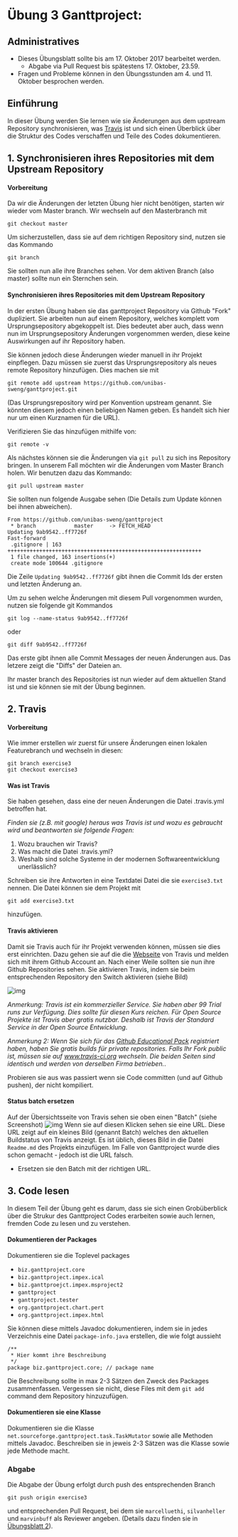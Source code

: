 # &Uuml;bung 3 Ganttproject:  

## Administratives

* Dieses &Uuml;bungsblatt sollte bis am 17. Oktober 2017 bearbeitet werden.  
    * Abgabe via Pull Request bis sp&auml;testens 17. Oktober, 23.59.
* Fragen und Probleme k&ouml;nnen in den  &Uuml;bungsstunden am 4. und 11. Oktober besprochen werden.   


## Einf&uuml;hrung

In dieser &Uuml;bung werden Sie lernen wie sie &Auml;nderungen aus dem upstream Repository synchronisieren, was [Travis](www.travis-ci.com) ist und sich einen &Uuml;berblick &uuml;ber die Struktur des Codes verschaffen und Teile des Codes dokumentieren.  


## 1. Synchronisieren ihres Repositories mit dem Upstream Repository


#### Vorbereitung

Da wir die &Auml;nderungen der letzten &Uuml;bung hier nicht ben&ouml;tigen, starten wir wieder vom Master branch. Wir wechseln auf den Masterbranch mit 
```
git checkout master
```

Um sicherzustellen, dass sie auf dem richtigen Repository sind, nutzen sie das Kommando 
```
git branch
```
Sie sollten nun alle ihre Branches sehen. Vor dem aktiven Branch (also master) sollte nun ein Sternchen sein. 

#### Synchronisieren ihres Repositories mit dem Upstream Repository
In der ersten &Uuml;bung haben sie das ganttproject Repository via Github "Fork" dupliziert. Sie arbeiten nun auf einem Repository, welches komplett vom Ursprungsepository abgekoppelt ist. Dies bedeutet aber auch, dass wenn nun im Ursprungsepository &Auml;nderungen vorgenommen werden, diese keine Auswirkungen auf ihr Repository haben. 

Sie k&ouml;nnen jedoch diese &Auml;nderungen wieder manuell in ihr Projekt einpflegen. Dazu m&uuml;ssen sie zuerst das Ursprungsrepository als neues remote Repository hinzuf&uuml;gen. Dies machen sie mit 
```
git remote add upstream https://github.com/unibas-sweng/ganttproject.git
```
(Das Ursprungsrepository wird per Konvention upstream genannt. Sie k&ouml;nnten diesem jedoch einen beliebigen Namen geben. Es handelt sich hier nur um einen Kurznamen f&uuml;r die URL).

Verifizieren Sie das hinzufügen mithilfe von:

```
git remote -v
```

Als n&auml;chstes k&ouml;nnen sie die &Auml;nderungen via ```git pull``` zu sich ins Repository bringen. In unserem Fall m&ouml;chten wir die &Auml;nderungen vom Master Branch holen. Wir benutzen dazu das Kommando: 
```
git pull upstream master
```
Sie sollten nun folgende Ausgabe sehen (Die Details zum Update k&ouml;nnen bei ihnen abweichen).
```
From https://github.com/unibas-sweng/ganttproject
 * branch            master     -> FETCH_HEAD
Updating 9ab9542..ff7726f
Fast-forward
 .gitignore | 163 +++++++++++++++++++++++++++++++++++++++++++++++++++++++++++++
 1 file changed, 163 insertions(+)
 create mode 100644 .gitignore
```
Die Zeile ```Updating 9ab9542..ff7726f``` gibt ihnen die Commit Ids der ersten und letzten &Auml;nderung an. 

Um zu sehen welche &Auml;nderungen mit diesem Pull vorgenommen wurden, nutzen sie folgende git Kommandos
```
git log --name-status 9ab9542..ff7726f
```
oder
```
git diff 9ab9542..ff7726f
```
Das erste gibt ihnen alle Commit Messages der neuen &Auml;nderungen aus. Das letzere zeigt die "Diffs" der Dateien an.   

Ihr master branch des Repositories ist nun wieder auf dem aktuellen Stand ist und sie k&ouml;nnen sie mit der &Uuml;bung beginnen. 


## 2. Travis


#### Vorbereitung
Wie immer erstellen wir zuerst f&uuml;r unsere &Auml;nderungen einen lokalen Featurebranch und wechseln in diesen:

```
git branch exercise3     
git checkout exercise3
```

#### Was ist Travis

Sie haben gesehen, dass eine der neuen &Auml;nderungen die Datei .travis.yml betroffen hat. 

*Finden sie (z.B. mit google) heraus was Travis ist und wozu es gebraucht wird und beantworten sie folgende Fragen:*

1. Wozu brauchen wir Travis?
2. Was macht die Datei .travis.yml?
3. Weshalb sind solche Systeme in der modernen Softwareentwicklung unerl&auml;sslich?

Schreiben sie ihre Antworten in eine Textdatei Datei die sie ```exercise3.txt``` nennen. Die Datei k&ouml;nnen sie dem Projekt mit
```
git add exercise3.txt
```
hinzuf&uuml;gen. 




#### Travis aktivieren

Damit sie Travis auch f&uuml;r ihr Projekt verwenden k&ouml;nnen, m&uuml;ssen sie dies erst einrichten. Dazu gehen sie auf die die [Webseite](https://www.travis-ci.com) von Travis und melden sich mit ihrem Github Account an. Nach einer Weile sollten sie nun ihre Github Repositories sehen. Sie aktivieren Travis, indem sie beim entsprechenden Repository den Switch aktivieren (siehe Bild)


![img](images/travis.png)

*Anmerkung: Travis ist ein kommerzieller Service. Sie haben aber 99 Trial runs zur Verf&uuml;gung. Dies sollte f&uuml;r diesen Kurs reichen. F&uuml;r Open Source Projekte ist Travis aber gratis nutzbar. Deshalb ist Travis der Standard Service in der Open Source Entwicklung*.

*Anmerkung 2: Wenn Sie sich für das [Github Educational Pack](https://education.github.com/pack) registriert haben, haben Sie gratis builds für private repositories. Falls Ihr Fork public ist, müssen sie auf www.travis-ci.org wechseln. Die beiden Seiten sind identisch und werden von derselben Firma betrieben.*.


Probieren sie aus was passiert wenn sie Code committen (und auf Github pushen), der nicht kompiliert. 

#### Status batch ersetzen
Auf der &Uuml;bersichtsseite von Travis sehen sie oben einen "Batch" (siehe Screenshot)
![img](images/travis-batch.png)
Wenn sie auf diesen Klicken sehen sie eine URL. Diese URL zeigt auf ein kleines Bild (genannt Batch) welches den aktuellen Buildstatus von Travis anzeigt. Es ist &uuml;blich, dieses Bild in die Datei ```Readme.md``` des Projekts einzuf&uuml;gen. Im Falle von Ganttproject wurde dies schon gemacht - jedoch ist die URL falsch. 

* Ersetzen sie den Batch mit der richtigen URL. 


## 3. Code lesen

In diesem Teil der &Uuml;bung geht es darum, dass sie sich einen Grob&uuml;berblick &uuml;ber die Strukur des Ganttproject Codes erarbeiten sowie auch lernen, fremden Code zu lesen und zu verstehen.

#### Dokumentieren der Packages

Dokumentieren sie die Toplevel packages 

* ```biz.ganttproject.core```
* ```biz.ganttproject.impex.ical```
* ```biz.ganttproejct.impex.msproject2```
* ```ganttproject```
* ```ganttproject.tester```
* ```org.ganttproject.chart.pert```
* ```org.ganttproject.impex.html```

Sie k&ouml;nnen diese mittels Javadoc dokumentieren, indem sie in jedes Verzeichnis eine Datei
```package-info.java``` erstellen, die wie folgt aussieht
```
/**
 * Hier kommt ihre Beschreibung
 */
package biz.ganttproject.core; // package name 
```
Die Beschreibung sollte in max 2-3 S&auml;tzen den Zweck des Packages zusammenfassen.
Vergessen sie nicht, diese Files mit dem ```git add``` command dem Repository hinzuzuf&uuml;gen.

#### Dokumentieren sie eine Klasse

Dokumentieren sie die Klasse 
```net.sourceforge.ganttproject.task.TaskMutator``` sowie alle Methoden mittels Javadoc. Beschreiben sie in jeweis 2-3 S&auml;tzen was die Klasse sowie jede Methode macht. 


### Abgabe
Die Abgabe der &Uuml;bung erfolgt durch push des entsprechenden Branch 
```
git push origin exercise3
``` 
und entsprechenden Pull Request, bei dem sie 
```marcelluethi```, ```silvanheller``` und ```marvinbuff``` als Reviewer angeben.
(Details dazu finden sie in [&Uuml;bungsblatt 2](https://unibas-sweng.github.io/software-engineering/exercises/02-gant-small-changes.html)).
 
